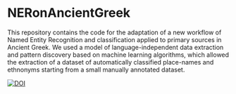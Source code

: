 # NERonAncientGreek
This repository contains the code for the adaptation of a new workflow of Named Entity Recognition and classification applied to primary sources in Ancient Greek. We used a model of language-independent data extraction and pattern discovery based on machine learning algorithms, which allowed the extraction of a dataset of automatically classified place-names and ethnonyms starting from a small manually annotated dataset.

[![DOI](https://zenodo.org/badge/214449911.svg)](https://zenodo.org/badge/latestdoi/214449911)
